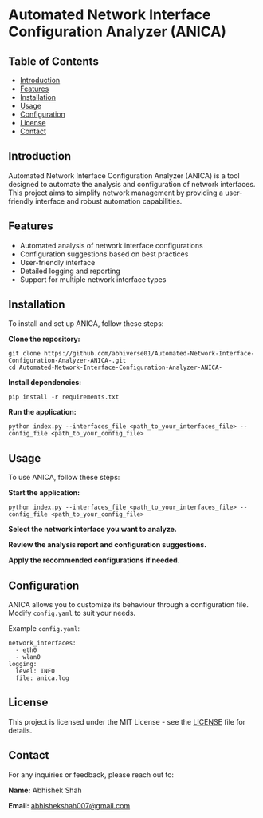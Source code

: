 <h1>Automated Network Interface Configuration Analyzer (ANICA)</h1>

<h2>Table of Contents</h2>
<ul>
  <li><a href="#introduction">Introduction</a></li>
  <li><a href="#features">Features</a></li>
  <li><a href="#installation">Installation</a></li>
  <li><a href="#usage">Usage</a></li>
  <li><a href="#configuration">Configuration</a></li>
  <li><a href="#license">License</a></li>
  <li><a href="#contact">Contact</a></li>
</ul>

<h2 id="introduction">Introduction</h2>
<p>Automated Network Interface Configuration Analyzer (ANICA) is a tool designed to automate the analysis and configuration of network interfaces. This project aims to simplify network management by providing a user-friendly interface and robust automation capabilities.</p>

<h2 id="features">Features</h2>
<ul>
  <li>Automated analysis of network interface configurations</li>
  <li>Configuration suggestions based on best practices</li>
  <li>User-friendly interface</li>
  <li>Detailed logging and reporting</li>
  <li>Support for multiple network interface types</li>
</ul>

<h2 id="installation">Installation</h2>
<p>To install and set up ANICA, follow these steps:</p>
<p><strong>Clone the repository:</strong></p>
<pre><code>git clone https://github.com/abhiverse01/Automated-Network-Interface-Configuration-Analyzer-ANICA-.git
cd Automated-Network-Interface-Configuration-Analyzer-ANICA-
</code></pre>
<p><strong>Install dependencies:</strong></p>
<pre><code>pip install -r requirements.txt
</code></pre>
<p><strong>Run the application:</strong></p>
<pre><code>python index.py --interfaces_file &lt;path_to_your_interfaces_file&gt; --config_file &lt;path_to_your_config_file&gt;
</code></pre>

<h2 id="usage">Usage</h2>
<p>To use ANICA, follow these steps:</p>
<p><strong>Start the application:</strong></p>
<pre><code>python index.py --interfaces_file &lt;path_to_your_interfaces_file&gt; --config_file &lt;path_to_your_config_file&gt;
</code></pre>
<p><strong>Select the network interface you want to analyze.</strong></p>
<p><strong>Review the analysis report and configuration suggestions.</strong></p>
<p><strong>Apply the recommended configurations if needed.</strong></p>

<h2 id="configuration">Configuration</h2>
<p>ANICA allows you to customize its behaviour through a configuration file. Modify <code>config.yaml</code> to suit your needs.</p>
<p>Example <code>config.yaml</code>:</p>
<pre><code>network_interfaces:
  - eth0
  - wlan0
logging:
  level: INFO
  file: anica.log
</code></pre>


<h2 id="license">License</h2>
<p>This project is licensed under the MIT License - see the <a href="LICENSE">LICENSE</a> file for details.</p>

<h2 id="contact">Contact</h2>
<p>For any inquiries or feedback, please reach out to:</p>
<p><strong>Name:</strong> Abhishek Shah</p>
<p><strong>Email:</strong> <a href="mailto:abhishekshah007@gmail.com">abhishekshah007@gmail.com</a></p>

